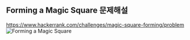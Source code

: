 Forming a Magic Square 문제해설
---------------------------------------------
https://www.hackerrank.com/challenges/magic-square-forming/problem 
![Forming a Magic Square](https://user-images.githubusercontent.com/56715366/68335532-f983cd80-011f-11ea-96a2-d9c3477ccc31.jpg)
